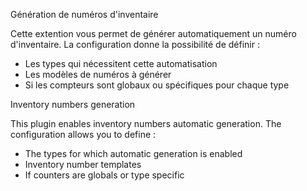 Génération de numéros d'inventaire

Cette extention vous permet de générer automatiquement un numéro d'inventaire. La configuration donne la possibilité de définir :

* Les types qui nécessitent cette automatisation
* Les modèles de numéros à générer
* Si les compteurs sont globaux ou spécifiques pour chaque type

Inventory numbers generation

This plugin enables inventory numbers automatic generation. The configuration allows you to define :

* The types for which automatic generation is enabled
* Inventory number templates
* If counters are globals or type specific

